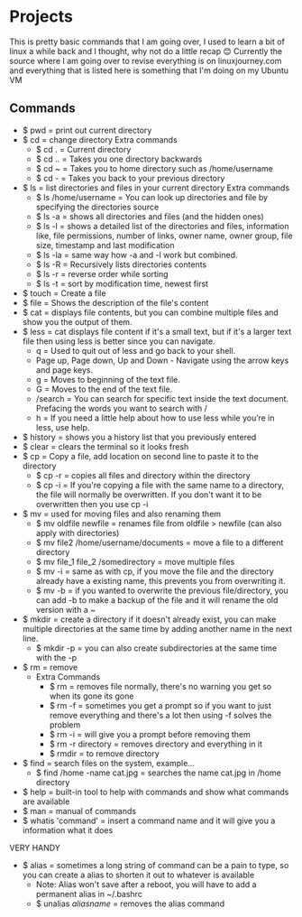 <h1>Projects</h1>

This is pretty basic commands that I am going over, I used to learn a bit of linux a while back and I thought, why not do a little recap 😊
Currently the source where I am going over to revise everything is on linuxjourney.com and everything that is listed here is something that I'm doing on my Ubuntu VM

 <h2>Commands</h2>
 
 - $ pwd = print out current directory
 - $ cd = change directory
     Extra commands
     - $ cd . = Current directory
     - $ cd .. = Takes you one directory backwards
     - $ cd ~ = Takes you to home directory such as /home/username
     - $ cd - = Takes you back to your previous directory  
 - $ ls = list directories and files in your current directory
     Extra commands
      - $ ls /home/username = You can look up directories and file by specifying the directories source
      - $ ls -a = shows all directories and files (and the hidden ones)
      - $ ls -l = shows a detailed list of the directories and files, information like, file permissions, number of links, owner name, owner group, file size, timestamp and last modification
      - $ ls -la = same way how -a and -l work but combined.
      - $ ls -R = Recursively lists directories contents
      - $ ls -r = reverse order while sorting
      - $ ls -t = sort by modification time, newest first
 - $ touch = Create a file
 - $ file = Shows the description of the file's content
 - $ cat = displays file contents, but you can combine multiple files and show you the output of them.
 - $ less = cat displays file content if it's a small text, but if it's a larger text file then using less is better since you can navigate.
    - q = Used to quit out of less and go back to your shell.
    - Page up, Page down, Up and Down - Navigate using the arrow keys and page keys.
    - g = Moves to beginning of the text file.
    - G = Moves to the end of the text file.
    - /search = You can search for specific text inside the text document. Prefacing the words you want to search with /
    - h = If you need a little help about how to use less while you’re in less, use help.
 - $ history = shows you a history list that you previously entered
 - $ clear = clears the terminal so it looks fresh
 - $ cp = Copy a file, add location on second line to paste it to the directory
    - $ cp -r = copies all files and directory within the directory
    - $ cp -i = If you're copying a file with the same name to a directory, the file will normally be overwritten. If you don't want it to be overwritten then you use cp -i
 - $ mv = used for moving files and also renaming them
    - $ mv oldfile newfile = renames file from oldfile > newfile (can also apply with directories)
    - $ mv file2 /home/username/documents = move a file to a different directory
    - $ mv file_1 file_2 /somedirectory = move multiple files
    - $ mv -i = same as with cp, if you move the file and the directory already have a existing name, this prevents you from overwriting it.
    - $ mv -b = if you wanted to overwrite the previous file/directory, you can add -b to make a backup of the file and it will rename the old version with a ~
 - $ mkdir = create a directory if it doesn't already exist, you can make multiple directories at the same time by adding another name in the next line.
    - $ mkdir -p = you can also create subdirectories at the same time with the -p
 - $ rm = remove
    - Extra Commands
        - $ rm = removes file normally, there's no warning you get so when its gone its gone
        - $ rm -f = sometimes you get a prompt so if you want to just remove everything and there's a lot then using -f solves the problem
        - $ rm -i = will give you a prompt before removing them
        - $ rm -r directory = removes directory and everything in it
        - $ rmdir = to remove directory
 - $ find = search files on the system, example...
    - $ find /home -name cat.jpg = searches the name cat.jpg in /home directory
 - $ help = built-in tool to help with commands and show what commands are available
 - $ man = manual of commands
 - $ whatis 'command' = insert a command name and it will give you a information what it does
 
 VERY HANDY
 - $ alias = sometimes a long string of command can be a pain to type, so you can create a alias to shorten it out to whatever is available
    - Note: Alias won't save after a reboot,  you will have to add a permanent alias in ~/.bashrc
    - $ unalias *aliasname* = removes the alias command
